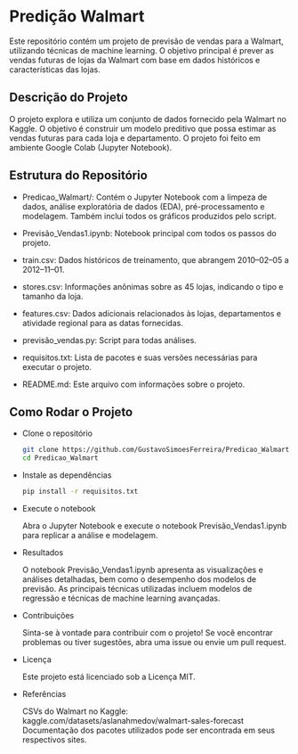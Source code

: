 # Predição Walmart

Este repositório contém um projeto de previsão de vendas para a Walmart, utilizando técnicas de machine learning.
O objetivo principal é prever as vendas futuras de lojas da Walmart com base em dados históricos e características das lojas.

## Descrição do Projeto

O projeto explora e utiliza um conjunto de dados fornecido pela Walmart no Kaggle.
O objetivo é construir um modelo preditivo que possa estimar as vendas futuras para cada loja e departamento.
O projeto foi feito em ambiente Google Colab (Jupyter Notebook).

## Estrutura do Repositório

- Predicao_Walmart/: Contém o Jupyter Notebook com a limpeza de dados, análise exploratória de dados (EDA), pré-processamento e modelagem.
	Também inclui todos os gráficos produzidos pelo script.

- Previsão_Vendas1.ipynb: Notebook principal com todos os passos do projeto.

- train.csv: Dados históricos de treinamento, que abrangem 2010–02–05 a 2012–11–01.

- stores.csv: Informações anônimas sobre as 45 lojas, indicando o tipo e tamanho da loja.

- features.csv: Dados adicionais relacionados às lojas, departamentos e atividade regional para as datas fornecidas.

- previsão_vendas.py: Script para todas análises.

- requisitos.txt: Lista de pacotes e suas versões necessárias para executar o projeto.

- README.md: Este arquivo com informações sobre o projeto.

## Como Rodar o Projeto

- Clone o repositório

	```bash
	git clone https://github.com/GustavoSimoesFerreira/Predicao_Walmart.git
	cd Predicao_Walmart
	```
	
- Instale as dependências

	```bash
	pip install -r requisitos.txt
	```

- Execute o notebook

	Abra o Jupyter Notebook e execute o notebook Previsão_Vendas1.ipynb para replicar a análise e modelagem.

- Resultados

	O notebook Previsão_Vendas1.ipynb apresenta as visualizações e análises detalhadas, bem como o desempenho dos modelos de previsão. As principais técnicas utilizadas incluem modelos de regressão e técnicas de machine learning avançadas.

- Contribuições
	
	Sinta-se à vontade para contribuir com o projeto! Se você encontrar problemas ou tiver sugestões, abra uma issue ou envie um pull request.

- Licença

	Este projeto está licenciado sob a Licença MIT.

- Referências

	CSVs do Walmart no Kaggle: kaggle.com/datasets/aslanahmedov/walmart-sales-forecast
	Documentação dos pacotes utilizados pode ser encontrada em seus respectivos sites.
